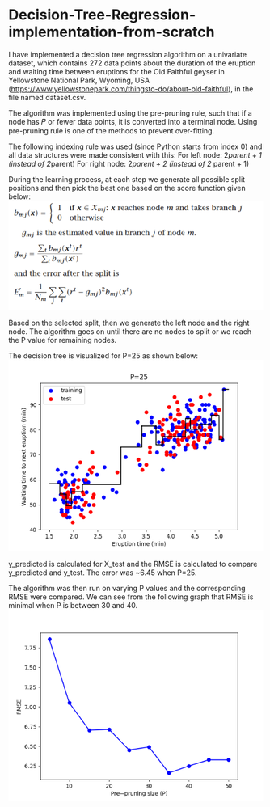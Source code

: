 # Decision-Tree-Regression-implementation-from-scratch

I have implemented a decision tree regression algorithm on a univariate dataset, which contains 272 data points about the duration of the eruption and waiting time between eruptions for the Old Faithful geyser in Yellowstone National Park, Wyoming, USA (https://www.yellowstonepark.com/thingsto-do/about-old-faithful), in the file named dataset.csv.

The algorithm was implemented using the pre-pruning rule, such that if a node has 𝑃 or fewer data points, it is converted into a terminal node. Using pre-pruning rule is one of the methods to prevent over-fitting. 

The following indexing rule was used (since Python starts from index 0) and all data structures were made consistent with this: 
For left node: 2*parent + 1   (instead of 2*parent)
For right node: 2*parent + 2 (instead of 2* parent + 1)

During the learning process, at each step we generate all possible split positions and then pick the best one based on the score function given below:
![score_fx](/score_fx.png)

Based on the selected split, then we generate the left node and the right node. The algorithm goes on until there are no nodes to split or we reach the P value for remaining nodes. 

The decision tree is visualized for P=25 as shown below:
![Pruning=25](/Figure_1n.png)

y_predicted is calculated for X_test and the RMSE is calculated to compare y_predicted and y_test. The error was ~6.45 when P=25. 

The algorithm was then run on varying P values and the corresponding RMSE were compared. We can see from the following graph that RMSE is minimal when P is between 30 and 40. 
![Pruning vs RMSE](/Figure_2n.png)


